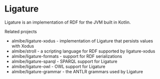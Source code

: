 # Ligature

Ligature is an implementation of RDF for the JVM built in Kotlin.

Related projects
* almibe/ligature-xodus - implementation of Ligature that persists values with Xodus
* almibe/stroll - a scripting language for RDF supported by ligature-xodus
* almibe/ligature-formats - support for RDF serializations
* almibe/ligature-sparql - SPARQL support for Ligature
* almibe/ligature-owl - OWL support for Ligature
* almibe/ligature-grammar - the ANTLR grammars used by Ligature
